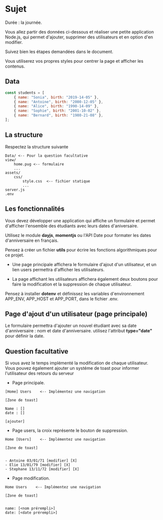# Sujet

Durée : la journée.

Vous allez partir des données ci-dessous et réaliser une petite application
Node.js, qui permet d'ajouter, supprimer des utilisateurs et en option d'en
modifier.

Suivez bien les étapes demandées dans le document.

Vous utiliserez vos propres styles pour centrer la page et afficher les
contenus.

## Data

```js
const students = [
    { name: "Sonia", birth: "2019-14-05" },
    { name: "Antoine", birth: "2000-12-05" },
    { name: "Alice", birth: "1990-14-09" },
    { name: "Sophie", birth: "2001-10-02" },
    { name: "Bernard", birth: "1980-21-08" },
];
```

## La structure

Respectez la structure suivante

```text
Data/ <-- Pour la question facultative
view/
    home.pug <-- formulaire
    ...
assets/
    css/
        style.css  <-- fichier statique
        ...
server.js
.env
```

## Les fonctionnalités

Vous devez développer une application qui affiche un formulaire et permet
d'afficher l'ensemble des étudiants avec leurs dates d'aniversaire.

Utilisez le module **dayjs**, **momentjs** ou l'API Date pour formater les dates
d'anniversaire en français.

Pensez à créer un fichier **utils** pour écrire les fonctions algorithmiques
pour ce projet.

- Une page principale affichera le formulaire d'ajout d'un utilisateur, et un
  lien users permettra d'afficher les utilisateurs.

- La page affichant les utilisateurs affichera également deux boutons pour faire
  la modification et la suppression de chaque utilisateur.

Pensez à installer **dotenv** et définissez les variables d'environnement
APP_ENV, APP_HOST et APP_PORT, dans le fichier .env.

## Page d'ajout d'un utilisateur (page principale)

Le formulaire permettra d'ajouter un nouvel étudiant avec sa date d'anniversaire
: nom et date d'anniversaire. utilisez l'attribut **type="date"** pour définir
la date.

## Question facultative

Si vous avez le temps implémenté la modification de chaque utilisateur. Vous
pouvez également ajouter un systéme de toast pour informer l'utilisateur des
retours du serveur

- Page principale.

```text
[Home] Users    <-- Implémentez une navigation

[Zone de toast]

Name : []
date : []

[ajouter]
```

- Page users, la croix représente le bouton de suppression.

```text
Home [Users]    <-- Implémentez une navigation

[Zone de toast]


- Antoine 03/01/71 [modifier] [X]
- Elie 13/01/79 [modifier] [X]
- Stephane 13/11/72 [modifier] [X]
```

- Page modification.

```text
Home Users    <-- Implémentez une navigation

[Zone de toast]


name: [<nom prérempli>]
date: [<date prérempli>]
```
